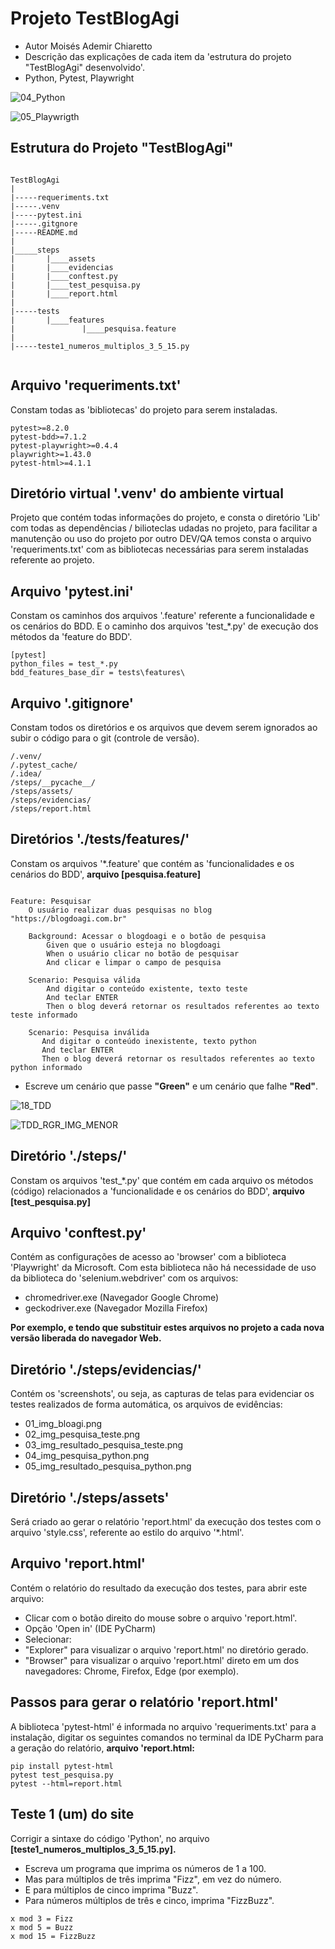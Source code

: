 # Projeto TestBlogAgi
- Autor Moisés Ademir Chiaretto
- Descrição das explicações de cada item da 'estrutura do projeto "TestBlogAgi" desenvolvido'.
- Python, Pytest, Playwright

![04_Python](https://github.com/moiseschiaretto/TestPytest/assets/84775466/2138c001-029a-4072-8150-be8bc4055411)

![05_Playwrigth](https://github.com/moiseschiaretto/TestPytest/assets/84775466/a06619a2-ffc6-4213-b808-35fcb44f75fc)


## Estrutura do Projeto "TestBlogAgi"

```

TestBlogAgi
|
|-----requeriments.txt
|-----.venv
|-----pytest.ini
|-----.gitgnore
|-----README.md
|
|_____steps
|       |____assets
|       |____evidencias
|       |____conftest.py
|       |____test_pesquisa.py
|       |____report.html
|       
|-----tests
|       |____features
|               |____pesquisa.feature
|
|-----teste1_numeros_multiplos_3_5_15.py


```

## Arquivo 'requeriments.txt'
Constam todas as 'bibliotecas' do projeto para serem instaladas.

```
pytest>=8.2.0
pytest-bdd>=7.1.2
pytest-playwright>=0.4.4
playwright>=1.43.0
pytest-html>=4.1.1
```

## Diretório virtual '.venv' do ambiente virtual 
Projeto que contém todas informações do projeto, e consta o diretório 'Lib' com todas as dependências / bilioteclas udadas no projeto, para facilitar a manutenção ou uso do projeto por outro DEV/QA temos consta o arquivo 'requeriments.txt' com as bibliotecas necessárias para serem instaladas referente ao projeto. 

## Arquivo 'pytest.ini'
Constam os caminhos dos arquivos '.feature' referente a funcionalidade e os cenários do BDD.
E o caminho dos arquivos 'test_*.py' de execução dos métodos da 'feature do BDD'.

```
[pytest]
python_files = test_*.py
bdd_features_base_dir = tests\features\
```

## Arquivo '.gitignore'
Constam todos os diretórios e os arquivos que devem serem ignorados ao subir o código para o git (controle de versão).

```
/.venv/
/.pytest_cache/
/.idea/
/steps/__pycache__/
/steps/assets/
/steps/evidencias/
/steps/report.html
```

## Diretórios './tests/features/' 
Constam os arquivos '*.feature' que contém as 'funcionalidades e os cenários do BDD', **arquivo [pesquisa.feature]**

```

Feature: Pesquisar
    O usuário realizar duas pesquisas no blog "https://blogdoagi.com.br"

    Background: Acessar o blogdoagi e o botão de pesquisa
        Given que o usuário esteja no blogdoagi
        When o usuário clicar no botão de pesquisar
        And clicar e limpar o campo de pesquisa

    Scenario: Pesquisa válida
        And digitar o conteúdo existente, texto teste
        And teclar ENTER
        Then o blog deverá retornar os resultados referentes ao texto teste informado

    Scenario: Pesquisa inválida
       And digitar o conteúdo inexistente, texto python
       And teclar ENTER
       Then o blog deverá retornar os resultados referentes ao texto python informado

```

- Escreve um cenário que passe **"Green"** e um cenário que falhe **"Red"**.

![18_TDD](https://github.com/moiseschiaretto/TestPytest/assets/84775466/738d2c6e-03f3-4686-a12f-4d8eb2aec225)

![TDD_RGR_IMG_MENOR](https://github.com/moiseschiaretto/TestPytest/assets/84775466/d1b8699e-6a28-4dd5-b9c4-bb62f06e4b77)


## Diretório './steps/' 
Constam os arquivos 'test_*.py' que contém em cada arquivo os métodos (código) relacionados a 'funcionalidade e os cenários do BDD', **arquivo [test_pesquisa.py]**

## Arquivo 'conftest.py' 
Contém as configurações de acesso ao 'browser' com a biblioteca 'Playwright' da Microsoft.
Com esta biblioteca não há necessidade de uso da biblioteca do 'selenium.webdriver' com os arquivos:
- chromedriver.exe (Navegador Google Chrome)
- geckodriver.exe (Navegador Mozilla Firefox)
  
**Por exemplo, e tendo que substituir estes arquivos no projeto a cada nova versão liberada do navegador Web.**

## Diretório './steps/evidencias/' 
Contém os 'screenshots', ou seja, as capturas de telas para evidenciar os testes realizados de forma automática, os arquivos de evidências:
- 01_img_bloagi.png
- 02_img_pesquisa_teste.png
- 03_img_resultado_pesquisa_teste.png
- 04_img_pesquisa_python.png
- 05_img_resultado_pesquisa_python.png

## Diretório './steps/assets' 
Será criado ao gerar o relatório 'report.html' da execução dos testes com o arquivo 'style.css', referente ao estilo do arquivo '*.html'.

## Arquivo 'report.html' 
Contém o relatório do resultado da execução dos testes, para abrir este arquivo:
- Clicar com o botão direito do mouse sobre o arquivo 'report.html'.
- Opção 'Open in' (IDE PyCharm)
- Selecionar:
- "Explorer" para visualizar o arquivo 'report.html' no diretório gerado.
- "Browser" para visualizar o arquivo 'report.html' direto em um dos navegadores: Chrome, Firefox, Edge (por exemplo).

## Passos para gerar o relatório 'report.html'
A biblioteca 'pytest-html' é informada no arquivo 'requeriments.txt' para a instalação, digitar os seguintes comandos no terminal da IDE PyCharm para a geração do relatório, **arquivo 'report.html:** 

```
pip install pytest-html
pytest test_pesquisa.py
pytest --html=report.html
```

## Teste 1 (um) do site
Corrigir a sintaxe do código 'Python', no arquivo **[teste1_numeros_multiplos_3_5_15.py].**
- Escreva um programa que imprima os números de 1 a 100.
- Mas para múltiplos de três imprima "Fizz", em vez do número.
- E para múltiplos de cinco imprima "Buzz".
- Para números múltiplos de três e cinco, imprima "FizzBuzz".

```
x mod 3 = Fizz
x mod 5 = Buzz
x mod 15 = FizzBuzz
```
